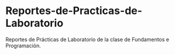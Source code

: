 # Reportes-de-Practicas-de-Laboratorio
Reportes de Prácticas de Laboratorio de la clase de Fundamentos e Programación.
